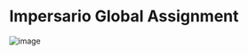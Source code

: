 # Impersario Global Assignment

![image](https://github.com/user-attachments/assets/e809290e-932d-4de7-ad9b-f45fd41ef8e3)
